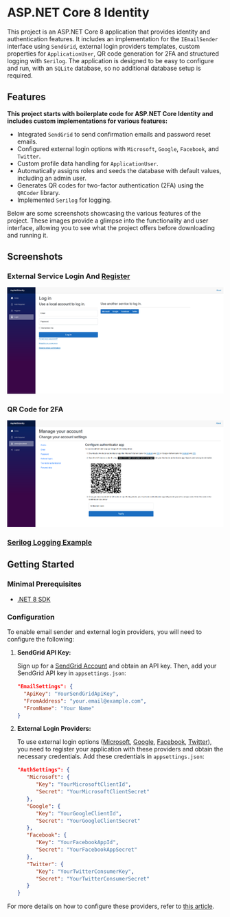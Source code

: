 # ASP.NET Core 8 Identity

This project is an ASP.NET Core 8 application that provides identity and authentication features. It includes an implementation for the `IEmailSender` interface using `SendGrid`, external login providers templates, custom properties for `ApplicationUser`, QR code generation for 2FA and structured logging with `Serilog`. The application is designed to be easy to configure and run, with an `SQLite` database, so no additional database setup is required.

## Features

   **This project starts with boilerplate code for ASP.NET Core Identity and includes custom implementations for various features:**

   - Integrated `SendGrid` to send confirmation emails and password reset emails.
   - Configured external login options with `Microsoft`, `Google`, `Facebook`, and `Twitter`.
   - Custom profile data handling for `ApplicationUser`.
   - Automatically assigns roles and seeds the database with default values, including an admin user.
   - Generates QR codes for two-factor authentication (2FA) using the `QRCoder` library.
   - Implemented `Serilog` for logging.

   Below are some screenshots showcasing the various features of the project. These images provide a glimpse into the functionality and user interface, allowing you to see what the project offers before    downloading and running it.

## Screenshots

### External Service Login And [Register](docs/ExternalServiceRegister.png)
![External Service Login](docs/ExternalServiceLogin.png)

### QR Code for 2FA
![QR Code for 2FA](docs/VisualQrCode.png)

### [Serilog Logging Example](docs/SerilogLogging.png)

## Getting Started

### Minimal Prerequisites

- [.NET 8 SDK](https://dotnet.microsoft.com/download/dotnet/8.0)

### Configuration

To enable email sender and external login providers, you will need to configure the following:

1. **SendGrid API Key:**

   Sign up for a [SendGrid Account](https://sendgrid.com/) and obtain an API key. Then, add your SendGrid API key in `appsettings.json`:

   ```json
   "EmailSettings": {
     "ApiKey": "YourSendGridApiKey",
     "FromAddress": "your.email@example.com",
     "FromName": "Your Name"
   }
   ```

2. **External Login Providers:**

   To use external login options ([Microsoft](https://learn.microsoft.com/en-us/aspnet/core/security/authentication/social/microsoft-logins?view=aspnetcore-8.0), [Google](https://learn.microsoft.com/en-us/aspnet/core/security/authentication/social/google-logins?view=aspnetcore-8.0), [Facebook](https://learn.microsoft.com/en-us/aspnet/core/security/authentication/social/facebook-logins?view=aspnetcore-8.0), [Twitter](https://learn.microsoft.com/en-us/aspnet/core/security/authentication/social/twitter-logins?view=aspnetcore-8.0)), you need to register your application with these providers and obtain the necessary credentials. Add these credentials in `appsettings.json`:
   ```json
   "AuthSettings": {
      "Microsoft": {
         "Key": "YourMicrosoftClientId",
         "Secret": "YourMicrosoftClientSecret"
      },
      "Google": {
         "Key": "YourGoogleClientId",
         "Secret": "YourGoogleClientSecret"
      },
      "Facebook": {
         "Key": "YourFacebookAppId",
         "Secret": "YourFacebookAppSecret"
      },
      "Twitter": {
         "Key": "YourTwitterConsumerKey",
         "Secret": "YourTwitterConsumerSecret"
      }
   }
   ```

For more details on how to configure these providers, refer to [this article](https://learn.microsoft.com/en-us/aspnet/core/security/authentication/social/?view=aspnetcore-8.0&tabs=visual-studio).
